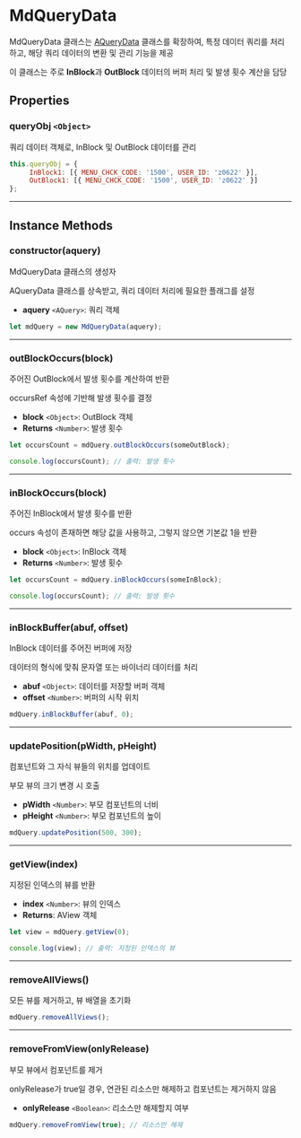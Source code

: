 # MdQueryData

MdQueryData 클래스는 [AQueryData](aquerydata.md) 클래스를 확장하여, 특정 데이터 쿼리를 처리하고, 해당 쿼리 데이터의 변환 및 관리 기능을 제공

이 클래스는 주로 **InBlock**과 **OutBlock** 데이터의 버퍼 처리 및 발생 횟수 계산을 담당

## Properties

### **queryObj** `<Object>`

쿼리 데이터 객체로, InBlock 및 OutBlock 데이터를 관리

```js
this.queryObj = {
	 InBlock1: [{ MENU_CHCK_CODE: '1500', USER_ID: 'z0622' }],
	 OutBlock1: [{ MENU_CHCK_CODE: '1500', USER_ID: 'z0622' }]
};
```

***

## Instance Methods

### constructor(aquery)

MdQueryData 클래스의 생성자

AQueryData 클래스를 상속받고, 쿼리 데이터 처리에 필요한 플래그를 설정

* **aquery** `<AQuery>`: 쿼리 객체

```js
let mdQuery = new MdQueryData(aquery);
```

***

### outBlockOccurs(block)

주어진 OutBlock에서 발생 횟수를 계산하여 반환

occursRef 속성에 기반해 발생 횟수를 결정

* **block** `<Object>`: OutBlock 객체
* **Returns** `<Number>`: 발생 횟수

```js
let occursCount = mdQuery.outBlockOccurs(someOutBlock);

console.log(occursCount); // 출력: 발생 횟수 
```

***

### **inBlockOccurs(block)**

주어진 InBlock에서 발생 횟수를 반환

occurs 속성이 존재하면 해당 값을 사용하고, 그렇지 않으면 기본값 1을 반환

* **block** `<Object>`: InBlock 객체
* **Returns** `<Number>`: 발생 횟수

```js
let occursCount = mdQuery.inBlockOccurs(someInBlock);

console.log(occursCount); // 출력: 발생 횟수 
```

***

### **inBlockBuffer(abuf, offset)**

InBlock 데이터를 주어진 버퍼에 저장

데이터의 형식에 맞춰 문자열 또는 바이너리 데이터를 처리

* **abuf** `<Object>`: 데이터를 저장할 버퍼 객체
* **offset** `<Number>`: 버퍼의 시작 위치

```js
mdQuery.inBlockBuffer(abuf, 0);
```

***

### **updatePosition(pWidth, pHeight)**

컴포넌트와 그 자식 뷰들의 위치를 업데이트

부모 뷰의 크기 변경 시 호출

* **pWidth** `<Number>`: 부모 컴포넌트의 너비
* **pHeight** `<Number>`: 부모 컴포넌트의 높이

```js
mdQuery.updatePosition(500, 300);
```

***

### **getView(index)**

지정된 인덱스의 뷰를 반환

* **index** `<Number>`: 뷰의 인덱스
* **Returns**: AView 객체

```js
let view = mdQuery.getView(0);

console.log(view); // 출력: 지정된 인덱스의 뷰
```

***

### **removeAllViews()**

모든 뷰를 제거하고, 뷰 배열을 초기화

```js
mdQuery.removeAllViews(); 
```

***

### **removeFromView(onlyRelease)**

부모 뷰에서 컴포넌트를 제거

onlyRelease가 true일 경우, 연관된 리소스만 해제하고 컴포넌트는 제거하지 않음

* **onlyRelease** `<Boolean>`: 리소스만 해제할지 여부

```js
mdQuery.removeFromView(true); // 리소스만 해제
```
